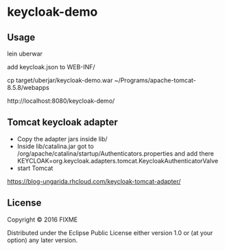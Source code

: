 # keycloak-demo

## Usage

lein uberwar

add keycloak.json to WEB-INF/

cp target/uberjar/keycloak-demo.war ~/Programs/apache-tomcat-8.5.8/webapps

http://localhost:8080/keycloak-demo/

## Tomcat keycloak adapter

* Copy the adapter jars inside lib/
* Inside lib/catalina.jar got to /org/apache/catalina/startup/Authenticators.properties and add there 
KEYCLOAK=org.keycloak.adapters.tomcat.KeycloakAuthenticatorValve  
* start Tomcat

https://blog-ungarida.rhcloud.com/keycloak-tomcat-adapter/

## License

Copyright © 2016 FIXME

Distributed under the Eclipse Public License either version 1.0 or (at
your option) any later version.
